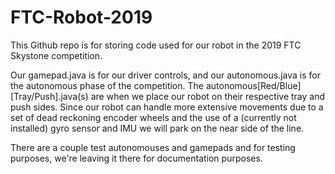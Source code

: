 # FTC-Robot-2019
This Github repo is for storing code used for our robot in the 2019 FTC Skystone competition.

Our gamepad.java is for our driver controls, and our autonomous.java is for the autonomous phase of the competition.
The autonomous[Red/Blue][Tray/Push].java(s) are when we place our robot on their respective tray and push sides. Since our robot can handle more extensive movements due to a set of dead reckoning encoder wheels and the use of a (currently not installed) gyro sensor and IMU we will park on the near side of the line.

There are a couple test autonomouses and gamepads and for testing purposes, we're leaving it there for documentation purposes.
